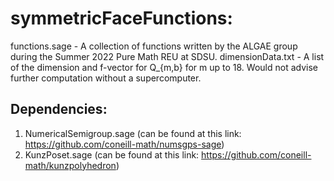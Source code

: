 # symmetricFaceFunctions:
functions.sage - A collection of functions written by the ALGAE group during the Summer 2022 Pure Math REU at SDSU. 
dimensionData.txt - A list of the dimension and f-vector for Q_{m,b} for m up to 18. Would not advise further computation without a supercomputer.

Dependencies:
------------
1. NumericalSemigroup.sage (can be found at this link: https://github.com/coneill-math/numsgps-sage)
2. KunzPoset.sage (can be found at this link: https://github.com/coneill-math/kunzpolyhedron)
